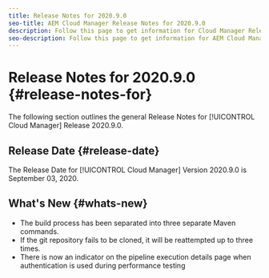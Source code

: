 ```yaml
---
title: Release Notes for 2020.9.0
seo-title: AEM Cloud Manager Release Notes for 2020.9.0
description: Follow this page to get information for Cloud Manager Release 2020.9.0
seo-description: Follow this page to get information for AEM Cloud Manager Release 2020.9.0
---
```

# Release Notes for 2020.9.0 {#release-notes-for}

The following section outlines the general Release Notes for [!UICONTROL Cloud Manager] Release 2020.9.0.

## Release Date {#release-date}

The Release Date for [!UICONTROL Cloud Manager] Version 2020.9.0 is September 03, 2020.

## What's New {#whats-new}

* The build process has been separated into three separate Maven commands.
* If the git repository fails to be cloned, it will be reattempted up to three times.
* There is now an indicator on the pipeline execution details page when authentication is used during performance testing


